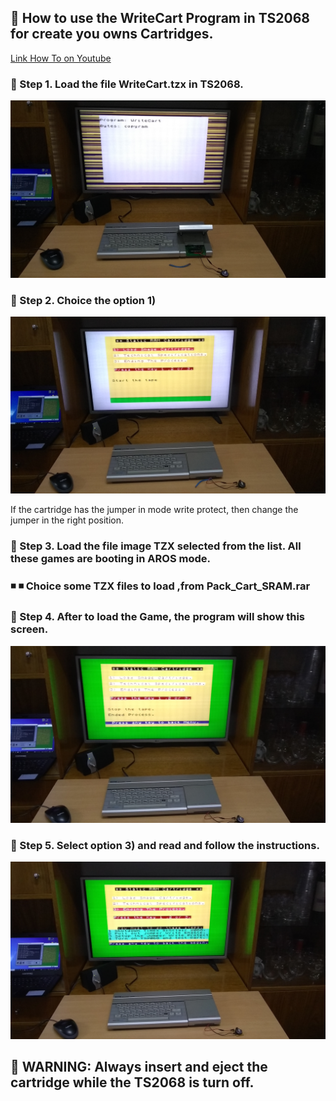 ## 🔹 How to use the WriteCart Program in TS2068 for create you owns Cartridges.

[Link How To on Youtube](https://www.youtube.com/watch?v=_XW6AfT9foQ)

### 🔸 Step 1. Load the file WriteCart.tzx in TS2068.

<img src="Loading_WriteCart.jpg" width="700" heigth="500">

### 🔸 Step 2. Choice the option 1)

<img src="start_process.jpg" width="700" heigth="500">

If the cartridge has the jumper in mode write protect, then change the jumper in the right position.

### 🔸 Step 3. Load the file image TZX selected from the list. All these games are booting in AROS mode.

### ◾ ◾ Choice some TZX files to load ,from Pack_Cart_SRAM.rar

### 🔸 Step 4. After to load the Game, the program will show this screen.

<img src="Load_imageCadt.jpg" width="700" heigth="500">

### 🔸 Step 5. Select option 3) and read and follow the instructions.

<img src="End_Procees.jpg" width="700" heigth="500">

## 🔺 WARNING: Always insert and eject the cartridge while the TS2068 is turn off. 

